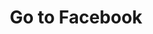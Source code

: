 ---
order: 0
title: Go to Facebook
imgUrl: ../resources/images//footer/fb_a.png
href: https://www.facebook.com/itglee2015/
---